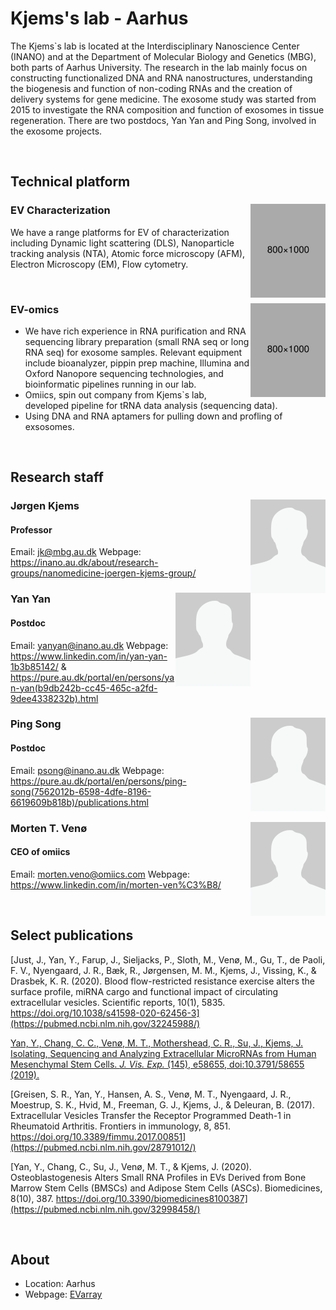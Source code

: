 [//]: # (Title/laboratory name)
[//]: # (How to edit: Write your title after "#")
# Kjems's lab - Aarhus

[//]: # (Laboratory text)
[//]: # (How to edit: Write a short description below this)
The Kjems`s lab is located at the Interdisciplinary Nanoscience Center (INANO) and at the Department of Molecular Biology and Genetics (MBG), both parts of Aarhus University. The research in the lab mainly focus on constructing functionalized DNA and RNA nanostructures, understanding the biogenesis and function of non-coding RNAs and the creation of delivery systems for gene medicine. The exosome study was started from 2015 to investigate the RNA composition and function of exosomes in tissue regeneration. There are two postdocs, Yan Yan and Ping Song,  involved in the exosome projects.

[//]: # (Layout - Linebreak \(Do not remove\)) 
<br /> 




[//]: # (Subtitle/technical platform - Try to keep consistent with other groups/descriptions.)
## Technical platform

[//]: # (Apparatus name)
[//]: # (How to edit: Write name of apparatus after "###" and edit image by altering the path after "img scr=". Do not edit align or height.)
### EV Characterization <img src="https://github.com/AndersAskeland/DSEV/blob/main/graphics/placeholder.png" align="right" height="150"/>

[//]: # (Apparatus description)
[//]: # (How to edit: Write description of method below this) 
We have a range platforms for EV of characterization including Dynamic light scattering (DLS), Nanoparticle tracking analysis (NTA), Atomic force microscopy (AFM), Electron Microscopy (EM), Flow cytometry.  

<br /> 

### EV-omics <img src="https://github.com/AndersAskeland/DSEV/blob/main/graphics/placeholder.png" align="right" height="150"/>
* We have rich experience in RNA purification and RNA sequencing library preparation (small RNA seq or long RNA seq) for exosome samples. Relevant equipment include bioanalyzer, pippin prep machine, Illumina and Oxford Nanopore sequencing technologies, and bioinformatic pipelines running in our lab.
* Omiics, spin out company from Kjems`s lab, developed pipeline for tRNA data analysis (sequencing data).
* Using DNA and RNA aptamers for pulling down and profling of exsosomes.


[//]: # (Layout - Linebreak \(Do not remove\)) 
<br />




[//]: # (Subtitle/research staff - Try to keep consistent with other groups/descriptions.)
## Research staff

[//]: # (Person name)
[//]: # (How to edit: Write person name after "###". Write location of image after "img scr=". Do not edit align, height or width.)
### Jørgen Kjems <img src="https://github.com/AndersAskeland/DSEV/blob/main/graphics/placeholder_staff.png" align="right" height="150" width="120"/>

[//]: # (Person title)
[//]: # (How to edit: Write title of person after "####".) 
#### Professor

[//]: # (Person description)
[//]: # (How to edit: Write description of person below this) 
Email: <jk@mbg.au.dk>
Webpage: <https://inano.au.dk/about/research-groups/nanomedicine-joergen-kjems-group/>


### Yan Yan <img src="https://github.com/AndersAskeland/DSEV/blob/main/graphics/placeholder_staff.png" align="right" height="150" width="120"/>
#### Postdoc
Email: <yanyan@inano.au.dk>
Webpage: <https://www.linkedin.com/in/yan-yan-1b3b85142/> & <https://pure.au.dk/portal/en/persons/yan-yan(b9db242b-cc45-465c-a2fd-9dee4338232b).html>

### Ping Song <img src="https://github.com/AndersAskeland/DSEV/blob/main/graphics/placeholder_staff.png" align="right" height="150" width="120"/>
#### Postdoc
Email: <psong@inano.au.dk>
Webpage: <https://pure.au.dk/portal/en/persons/ping-song(7562012b-6598-4dfe-8196-6619609b818b)/publications.html>

### Morten T. Venø <img src="https://github.com/AndersAskeland/DSEV/blob/main/graphics/placeholder_staff.png" align="right" height="150" width="120"/>
#### CEO of omiics
Email: <morten.veno@omiics.com>
Webpage: <https://www.linkedin.com/in/morten-ven%C3%B8/>



[//]: # (Layout - Linebreak \(Do not remove\)) 
<br />





[//]: # (Subtitle/Publications - Try to keep consistent with other groups/descriptions.)
[//]: # (How to edit: Write article name within [] and link within \(\). Use APA biblography/reference style.) 
## Select publications
[Just, J., Yan, Y., Farup, J., Sieljacks, P., Sloth, M., Venø, M., Gu, T., de Paoli, F. V., Nyengaard, J. R., Bæk, R., Jørgensen, M. M., Kjems, J., Vissing, K., & Drasbek, K. R. (2020). Blood flow-restricted resistance exercise alters the surface profile, miRNA cargo and functional impact of circulating extracellular vesicles. Scientific reports, 10(1), 5835. https://doi.org/10.1038/s41598-020-62456-3](https://pubmed.ncbi.nlm.nih.gov/32245988/)

[Yan, Y., Chang, C. C., Venø, M. T., Mothershead, C. R., Su, J., Kjems, J. Isolating, Sequencing and Analyzing Extracellular MicroRNAs from Human Mesenchymal Stem Cells. <em>J. Vis. Exp.</em> (145), e58655, doi:10.3791/58655 (2019).](https://www.jove.com/t/58655/isolating-sequencing-analyzing-extracellular-micrornas-from-human)

[Greisen, S. R., Yan, Y., Hansen, A. S., Venø, M. T., Nyengaard, J. R., Moestrup, S. K., Hvid, M., Freeman, G. J., Kjems, J., & Deleuran, B. (2017). Extracellular Vesicles Transfer the Receptor Programmed Death-1 in Rheumatoid Arthritis. Frontiers in immunology, 8, 851. https://doi.org/10.3389/fimmu.2017.00851](https://pubmed.ncbi.nlm.nih.gov/28791012/)

[Yan, Y., Chang, C., Su, J., Venø, M. T., & Kjems, J. (2020). Osteoblastogenesis Alters Small RNA Profiles in EVs Derived from Bone Marrow Stem Cells (BMSCs) and Adipose Stem Cells (ASCs). Biomedicines, 8(10), 387. https://doi.org/10.3390/biomedicines8100387](https://pubmed.ncbi.nlm.nih.gov/32998458/)


[//]: # (Layout - Linebreak \(Do not remove\)) 
<br />





[//]: # (Subtitle/About - Try to keep consistent with other groups/descriptions.)
[//]: # (How to edit: Write appropriate info after the "*".) 
## About
* Location: Aarhus
* Webpage: [EVarray]([www.EVArray.dk](https://inano.au.dk/about/research-groups/nanomedicine-joergen-kjems-group/))
